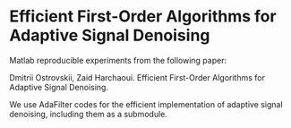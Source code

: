 # Efficient First-Order Algorithms for Adaptive Signal Denoising

Matlab reproducible experiments from the following paper:

Dmitrii Ostrovskii, Zaid Harchaoui. Efficient First-Order Algorithms for Adaptive Signal Denoising. 

We use AdaFilter codes for the efficient implementation of adaptive signal denoising, including them as a submodule.

